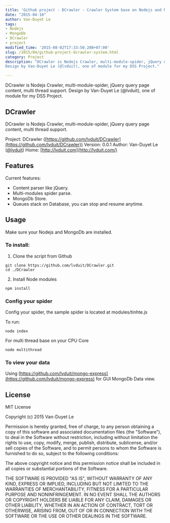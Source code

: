 ```yaml
---
title: 'Github project - DCrawler - Crawler System base on Nodejs and MongoDB '
date: "2015-04-10"
author: Van-Duyet Le
tags:
- Nodejs
- MongoDb
- DCrawler
- project
modified_time: '2015-08-02T17:33:50.208+07:00'
slug: /2015/04/github-project-dcrawler-system.html
category: Project
description: "DCrawler is Nodejs Crawler, multi-module-spider, jQuery query page content, multi thread support.
Design by Van-Duyet Le (@lvduit), one of module for my DSS Project."

---
```


DCrawler is Nodejs Crawler, multi-module-spider, jQuery query page content, multi thread support.
Design by Van-Duyet Le (@lvduit), one of module for my DSS Project.

## DCrawler

DCrawler is Nodejs Crawler, multi-module-spider, jQuery query page content, multi thread support.

Project: DCrawler ([https://github.com/lvduit/DCrawler](https://github.com/lvduit/DCrawler))
Version: 0.0.1
Author: Van-Duyet Le ([@lvduit](http://twitter.com/lvduit))
Home: [http://lvduit.com](http://lvduit.com/)

## Features

Current features:

- Content parser like jQuery.
- Multi-modules spider parse.
- MongoDb Store.
- Queues stack on Database, you can stop and resume anytime.

## Usage


Make sure your Nodejs and MongoDb are installed.

### To install:


1. Clone the script from Github

```
git clone https://github.com/lvduit/DCrawler.git
cd ./DCrawler
```

2. Install Node modules

```
npm install
```

### Config your spider


Config your spider, the sample spider is located at modules/tinhte.js

To run:

```
node index
```

For multi thread base on your CPU Core

```
node multithread
```

### To view your data


Using [https://github.com/lvduit/mongo-express](https://github.com/lvduit/mongo-express) for GUI MongoDb Data view.  

## License

MIT License

Copyright (c) 2015 Van-Duyet Le

Permission is hereby granted, free of charge, to any person obtaining a copy of this software and associated documentation files (the "Software"), to deal in the Software without restriction, including without limitation the rights to use, copy, modify, merge, publish, distribute, sublicense, and/or sell copies of the Software, and to permit persons to whom the Software is furnished to do so, subject to the following conditions:

The above copyright notice and this permission notice shall be included in all copies or substantial portions of the Software.

THE SOFTWARE IS PROVIDED "AS IS", WITHOUT WARRANTY OF ANY KIND, EXPRESS OR IMPLIED, INCLUDING BUT NOT LIMITED TO THE WARRANTIES OF MERCHANTABILITY, FITNESS FOR A PARTICULAR PURPOSE AND NONINFRINGEMENT. IN NO EVENT SHALL THE AUTHORS OR COPYRIGHT HOLDERS BE LIABLE FOR ANY CLAIM, DAMAGES OR OTHER LIABILITY, WHETHER IN AN ACTION OF CONTRACT, TORT OR OTHERWISE, ARISING FROM, OUT OF OR IN CONNECTION WITH THE SOFTWARE OR THE USE OR OTHER DEALINGS IN THE SOFTWARE.
